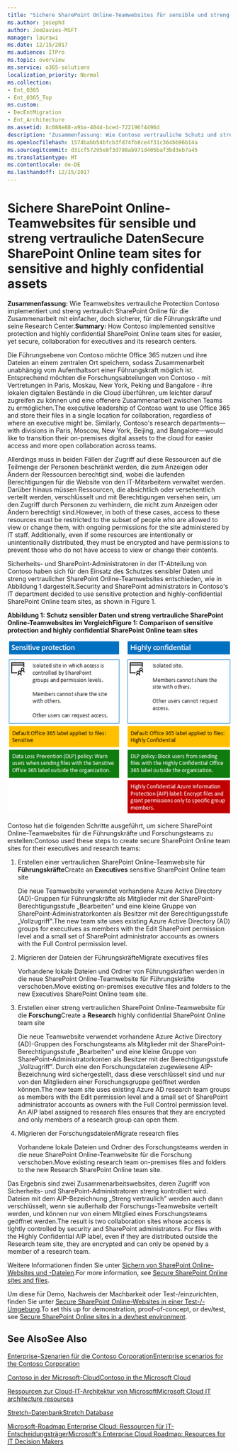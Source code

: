 ```yaml
---
title: "Sichere SharePoint Online-Teamwebsites für sensible und streng vertrauliche Daten"
ms.author: josephd
author: JoeDavies-MSFT
manager: laurawi
ms.date: 12/15/2017
ms.audience: ITPro
ms.topic: overview
ms.service: o365-solutions
localization_priority: Normal
ms.collection:
- Ent_O365
- Ent_O365_Top
ms.custom:
- DecEntMigration
- Ent_Architecture
ms.assetid: 8c088e88-a9ba-4044-bced-722196f4496d
description: "Zusammenfassung: Wie Contoso vertrauliche Schutz und streng vertraulich SharePoint Online Teamwebsites für einfachere implementiert, zentriert noch sichere Zusammenarbeit für die Führungskräfte und seine Research."
ms.openlocfilehash: 1574babb54bfcb3fd74fb8ce4f31c364bb96b14a
ms.sourcegitcommit: d31cf57295e8f3d798ab971d405baf3bd3eb7a45
ms.translationtype: MT
ms.contentlocale: de-DE
ms.lasthandoff: 12/15/2017
---
```

# <a name="secure-sharepoint-online-team-sites-for-sensitive-and-highly-confidential-assets"></a><span data-ttu-id="2fd8a-103">Sichere SharePoint Online-Teamwebsites für sensible und streng vertrauliche Daten</span><span class="sxs-lookup"><span data-stu-id="2fd8a-103">Secure SharePoint Online team sites for sensitive and highly confidential assets</span></span>

 <span data-ttu-id="2fd8a-104">**Zusammenfassung:** Wie Teamwebsites vertrauliche Protection Contoso implementiert und streng vertraulich SharePoint Online für die Zusammenarbeit mit einfacher, doch sicherer, für die Führungskräfte und seine Research Center.</span><span class="sxs-lookup"><span data-stu-id="2fd8a-104">**Summary:** How Contoso implemented sensitive protection and highly confidential SharePoint Online team sites for easier, yet secure, collaboration for executives and its research centers.</span></span>
  
<span data-ttu-id="2fd8a-p101">Die Führungsebene von Contoso möchte Office 365 nutzen und ihre Dateien an einem zentralen Ort speichern, sodass Zusammenarbeit unabhängig vom Aufenthaltsort einer Führungskraft möglich ist. Entsprechend möchten die Forschungsabteilungen von Contoso - mit Vertretungen in Paris, Moskau, New York, Peking und Bangalore - ihre lokalen digitalen Bestände in die Cloud überführen, um leichter darauf zugreifen zu können und eine offenere Zusammenarbeit zwischen Teams zu ermöglichen.</span><span class="sxs-lookup"><span data-stu-id="2fd8a-p101">The executive leadership of Contoso want to use Office 365 and store their files in a single location for collaboration, regardless of where an executive might be. Similarly, Contoso's research departments—with divisions in Paris, Moscow, New York, Beijing, and Bangalore—would like to transition their on-premises digital assets to the cloud for easier access and more open collaboration across teams.</span></span>
  
<span data-ttu-id="2fd8a-p102">Allerdings muss in beiden Fällen der Zugriff auf diese Ressourcen auf die Teilmenge der Personen beschränkt werden, die zum Anzeigen oder Ändern der Ressourcen berechtigt sind, wobei die laufenden Berechtigungen für die Website von den IT-Mitarbeitern verwaltet werden. Darüber hinaus müssen Ressourcen, die absichtlich oder versehentlich verteilt werden, verschlüsselt und mit Berechtigungen versehen sein, um den Zugriff durch Personen zu verhindern, die nicht zum Anzeigen oder Ändern berechtigt sind.</span><span class="sxs-lookup"><span data-stu-id="2fd8a-p102">However, in both of these cases, access to these resources must be restricted to the subset of people who are allowed to view or change them, with ongoing permissions for the site administered by IT staff. Additionally, even if some resources are intentionally or unintentionally distributed, they must be encrypted and have permissions to prevent those who do not have access to view or change their contents.</span></span>
  
<span data-ttu-id="2fd8a-109">Sicherheits- und SharePoint-Administratoren in der IT-Abteilung von Contoso haben sich für den Einsatz des Schutzes sensibler Daten und streng vertraulicher SharePoint Online-Teamwebsites entschieden, wie in Abbildung 1 dargestellt.</span><span class="sxs-lookup"><span data-stu-id="2fd8a-109">Security and SharePoint administrators in Contoso's IT department decided to use sensitive protection and highly-confidential SharePoint Online team sites, as shown in Figure 1.</span></span>
  
<span data-ttu-id="2fd8a-110">**Abbildung 1: Schutz sensibler Daten und streng vertrauliche SharePoint Online-Teamwebsites im Vergleich**</span><span class="sxs-lookup"><span data-stu-id="2fd8a-110">**Figure 1: Comparison of sensitive protection and highly confidential SharePoint Online team sites**</span></span>

![Schutz sensibler Daten und streng vertrauliche SharePoint Online-Teamwebsites](images/Contoso_Poster/SP_Solution.png)
  
<span data-ttu-id="2fd8a-112">Contoso hat die folgenden Schritte ausgeführt, um sichere SharePoint Online-Teamwebsites für die Führungskräfte und Forschungsteams zu erstellen:</span><span class="sxs-lookup"><span data-stu-id="2fd8a-112">Contoso used these steps to create secure SharePoint Online team sites for their executives and research teams:</span></span>
  
1. <span data-ttu-id="2fd8a-113">Erstellen einer vertraulichen SharePoint Online-Teamwebsite für **Führungskräfte**</span><span class="sxs-lookup"><span data-stu-id="2fd8a-113">Create an **Executives** sensitive SharePoint Online team site</span></span>
    
    <span data-ttu-id="2fd8a-114">Die neue Teamwebsite verwendet vorhandene Azure Active Directory (AD)-Gruppen für Führungskräfte als Mitglieder mit der SharePoint-Berechtigungsstufe „Bearbeiten" und eine kleine Gruppe von SharePoint-Administratorkonten als Besitzer mit der Berechtigungsstufe „Vollzugriff".</span><span class="sxs-lookup"><span data-stu-id="2fd8a-114">The new team site uses existing Azure Active Directory (AD) groups for executives as members with the Edit SharePoint permission level and a small set of SharePoint administrator accounts as owners with the Full Control permission level.</span></span>
    
2. <span data-ttu-id="2fd8a-115">Migrieren der Dateien der Führungskräfte</span><span class="sxs-lookup"><span data-stu-id="2fd8a-115">Migrate executives files</span></span>
    
    <span data-ttu-id="2fd8a-116">Vorhandene lokale Dateien und Ordner von Führungskräften werden in die neue SharePoint Online-Teamwebsite für Führungskräfte verschoben.</span><span class="sxs-lookup"><span data-stu-id="2fd8a-116">Move existing on-premises executive files and folders to the new Executives SharePoint Online team site.</span></span>
    
3. <span data-ttu-id="2fd8a-117">Erstellen einer streng vertraulichen SharePoint Online-Teamwebsite für die **Forschung**</span><span class="sxs-lookup"><span data-stu-id="2fd8a-117">Create a **Research** highly confidential SharePoint Online team site</span></span>
    
    <span data-ttu-id="2fd8a-p103">Die neue Teamwebsite verwendet vorhandene Azure Active Directory (AD)-Gruppen des Forschungsteams als Mitglieder mit der SharePoint-Berechtigungsstufe „Bearbeiten" und eine kleine Gruppe von SharePoint-Administratorkonten als Besitzer mit der Berechtigungsstufe „Vollzugriff". Durch eine den Forschungsdateien zugewiesene AIP-Bezeichnung wird sichergestellt, dass diese verschlüsselt sind und nur von den Mitgliedern einer Forschungsgruppe geöffnet werden können.</span><span class="sxs-lookup"><span data-stu-id="2fd8a-p103">The new team site uses existing Azure AD research team groups as members with the Edit permission level and a small set of SharePoint administrator accounts as owners with the Full Control permission level. An AIP label assigned to research files ensures that they are encrypted and only members of a research group can open them.</span></span>
    
4. <span data-ttu-id="2fd8a-120">Migrieren der Forschungsdateien</span><span class="sxs-lookup"><span data-stu-id="2fd8a-120">Migrate research files</span></span>
    
    <span data-ttu-id="2fd8a-121">Vorhandene lokale Dateien und Ordner des Forschungsteams werden in die neue SharePoint Online-Teamwebsite für die Forschung verschoben.</span><span class="sxs-lookup"><span data-stu-id="2fd8a-121">Move existing research team on-premises files and folders to the new Research SharePoint Online team site.</span></span>
    
<span data-ttu-id="2fd8a-p104">Das Ergebnis sind zwei Zusammenarbeitswebsites, deren Zugriff von Sicherheits- und SharePoint-Administratoren streng kontrolliert wird. Dateien mit dem AIP-Bezeichnung „Streng vertraulich" werden auch dann verschlüsselt, wenn sie außerhalb der Forschungs-Teamwebsite verteilt werden, und können nur von einem Mitglied eines Forschungsteams geöffnet werden.</span><span class="sxs-lookup"><span data-stu-id="2fd8a-p104">The result is two collaboration sites whose access is tightly controlled by security and SharePoint administrators. For files with the Highly Confidential AIP label, even if they are distributed outside the Research team site, they are encrypted and can only be opened by a member of a research team.</span></span>
  
<span data-ttu-id="2fd8a-124">Weitere Informationen finden Sie unter [Sichern von SharePoint Online-Websites und -Dateien](https://docs.microsoft.com/microsoft-365-enterprise/secure-sharepoint-online-sites-and-files).</span><span class="sxs-lookup"><span data-stu-id="2fd8a-124">For more information, see [Secure SharePoint Online sites and files](https://docs.microsoft.com/microsoft-365-enterprise/secure-sharepoint-online-sites-and-files).</span></span>
  
 <span data-ttu-id="2fd8a-125">Um diese für Demo, Nachweis der Machbarkeit oder Test-/einzurichten, finden Sie unter [Secure SharePoint Online-Websites in einer Test-/-Umgebung](https://docs.microsoft.com/microsoft-365-enterprise/secure-sharepoint-online-sites-dev-test).</span><span class="sxs-lookup"><span data-stu-id="2fd8a-125">To set this up for demonstration, proof-of-concept, or dev/test, see [Secure SharePoint Online sites in a dev/test environment](https://docs.microsoft.com/microsoft-365-enterprise/secure-sharepoint-online-sites-dev-test).</span></span>
  
## <a name="see-also"></a><span data-ttu-id="2fd8a-126">See Also</span><span class="sxs-lookup"><span data-stu-id="2fd8a-126">See Also</span></span>

[<span data-ttu-id="2fd8a-127">Enterprise-Szenarien für die Contoso Corporation</span><span class="sxs-lookup"><span data-stu-id="2fd8a-127">Enterprise scenarios for the Contoso Corporation</span></span>](enterprise-scenarios-for-the-contoso-corporation.md)
  
[<span data-ttu-id="2fd8a-128">Contoso in der Microsoft-Cloud</span><span class="sxs-lookup"><span data-stu-id="2fd8a-128">Contoso in the Microsoft Cloud</span></span>](contoso-in-the-microsoft-cloud.md)
  
[<span data-ttu-id="2fd8a-129">Ressourcen zur Cloud-IT-Architektur von Microsoft</span><span class="sxs-lookup"><span data-stu-id="2fd8a-129">Microsoft Cloud IT architecture resources</span></span>](microsoft-cloud-it-architecture-resources.md)

[<span data-ttu-id="2fd8a-130">Stretch-Datenbank</span><span class="sxs-lookup"><span data-stu-id="2fd8a-130">Stretch Database</span></span>](https://msdn.microsoft.com/library/dn935011.aspx)
  
[<span data-ttu-id="2fd8a-131">Microsoft-Roadmap Enterprise Cloud: Ressourcen für IT-Entscheidungsträger</span><span class="sxs-lookup"><span data-stu-id="2fd8a-131">Microsoft's Enterprise Cloud Roadmap: Resources for IT Decision Makers</span></span>](https://sway.com/FJ2xsyWtkJc2taRD)




